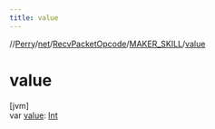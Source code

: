 ```yaml
---
title: value
---
```

//[Perry](../../../../index.html)/[net](../../index.html)/[RecvPacketOpcode](../index.html)/[MAKER_SKILL](index.html)/[value](value.html)



# value



[jvm]\
var [value](value.html): [Int](https://kotlinlang.org/api/latest/jvm/stdlib/kotlin/-int/index.html)




